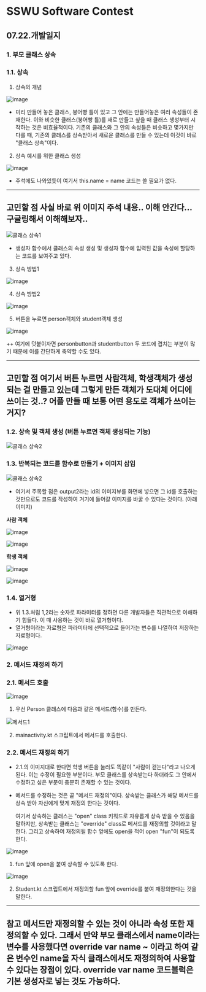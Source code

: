 # SSWU Software Contest
## 07.22.개발일지 

### 1. 부모 클래스 상속 

### 1.1. 상속 

1) 상속의 개념

![image](https://user-images.githubusercontent.com/65717358/126636785-1e25249f-cd11-40ad-baee-9b7873a5f903.png)

- 미리 만들어 놓은 클래스, 붕어빵 틀이 있고 그 안에는 만들어놓은 여러 속성들이 존재한다. 이와 비슷한 클래스(붕어빵 틀)를 새로 만들고 싶을 때 클래스 생성부터 시작하는 것은 비효율적이다. 기존의 클래스와 그 안의 속성들은 비슷하고 몇가지만 다를 때, 기존의 클래스를 상속받아서 새로운 클래스를 만들 수 있는데 이것이 바로 "클래스 상속"이다. 

2) 상속 예시를 위한 클래스 생성 

![image](https://user-images.githubusercontent.com/65717358/126637676-66628b79-d1df-482b-a332-f3b99c8f74d6.png)

- 주석에도 나와있듯이 여기서 this.name = name 코드는 쓸 필요가 없다. 
---
**고민할 점**
사실 바로 위 이미지 주석 내용.. 이해 안간다... 구글링해서 이해해보자..
---

![클래스 상속1](https://user-images.githubusercontent.com/65717358/126638019-553f3216-f5df-41a2-87cd-eab7e4ab999a.png)

- 생성자 함수에서 클래스의 속성 생성 및 생성자 함수에 입력된 값을 속성에 할당하는 코드를 보여주고 있다. 

3) 상속 방법1 

![image](https://user-images.githubusercontent.com/65717358/126649537-65f068b9-c3e7-4bb5-be4f-98920612dc7f.png)


4) 상속 방법2 

![image](https://user-images.githubusercontent.com/65717358/126649566-1ea26d6d-c9d5-49e0-810e-733df600278c.png)


5) 버튼을 누르면 person객체와 student객체 생성 

![image](https://user-images.githubusercontent.com/65717358/126649657-5fcd3157-4af4-48f9-a0fe-65d44a0c1b77.png)

++ 여기에 덧붙이자면 personbutton과 studentbutton 두 코드에 겹치는 부분이 많기 때문에 이를 간단하게 축약할 수도 있다. 

---
**고민할 점**
여기서 버튼 누르면 사람객체, 학생객체가 생성되는 걸 만들고 있는데 그렇게 만든 객체가 도대체 어디에 쓰이는 것..? 
어플 만들 때 보통 어떤 용도로 객체가 쓰이는 거지? 
---

### 1.2. 상속 및 객체 생성 (버튼 누르면 객체 생성되는 기능)

![클래스 상속2](https://user-images.githubusercontent.com/65717358/126657487-4061b349-8871-454f-9585-d0d6e012ba17.png)

### 1.3. 반복되는 코드를 함수로 만들기 + 이미지 삽입 

![클래스 상속2](https://user-images.githubusercontent.com/65717358/126661473-8faf13e1-be7e-49ed-9bc0-ab49c3c67cf5.png)

- 여기서 주목할 점은 output2라는 id의 이미지뷰를 화면에 넣으면 그 id를 호출하는 것만으로도 코드를 작성하여 거기에 들어갈 이미지를 바꿀 수 있다는 것이다. (아래 이미지)

**사람 객체**

![image](https://user-images.githubusercontent.com/65717358/126661634-07b1ea6e-9f05-4ee7-99ee-cbbd741ee653.png)

![image](https://user-images.githubusercontent.com/65717358/126661692-145c2326-3e75-4989-be26-04bd5d808aef.png)

**학생 객체**

![image](https://user-images.githubusercontent.com/65717358/126661765-fc4b7efc-6ebb-48f5-9176-61cedee3c6ae.png)

![image](https://user-images.githubusercontent.com/65717358/126661816-0dd31236-fa5c-463f-83ca-5ba27bc538a2.png)


### 1.4. 열거형 

- 위 1.3.처럼 1,2라는 숫자로 파라미터를 정하면 다른 개발자들은 직관적으로 이해하기 힘들다. 이 때 사용하는 것이 바로 열거형이다. 
- 열거형이라는 자료형은 파라미터에 선택적으로 들어가는 변수를 나열하여 저장하는 자료형이다. 

![image](https://user-images.githubusercontent.com/65717358/126663146-14286375-17f6-4323-8746-94290812fdd4.png)

### 2. 메서드 재정의 하기 
### 2.1. 메서드 호출 

![image](https://user-images.githubusercontent.com/65717358/126671698-27cc054c-b4a9-4d1e-9ecb-03aa28398315.png)

1) 우선 Person 클래스에 다음과 같은 메서드(함수)를 만든다. 

![메서드1](https://user-images.githubusercontent.com/65717358/126672081-48ad1e7c-109f-4829-b131-6c2a7a20a7a3.png)

2) mainactivity.kt 스크립트에서 메서드를 호출한다.  

### 2.2. 메서드 재정의 하기 

- 2.1.의 이미지대로 한다면 학생 버튼을 눌러도 똑같이 "사람이 걷는다"라고 나오게 된다. 이는 수정이 필요한 부분이다. 부모 클래스를 상속받는다 하더라도 그 안에서 수정하고 싶은 부분이 충분히 존재할 수 있는 것이다. 
- 메서드를 수정하는 것은 곧 "메서드 재정의"이다. 상속받는 클래스가 해당 메서드를 상속 받아 자신에게 맞게 재정의 한다는 것이다. 
  
  여기서 상속하는 클래스는 "open" class 키워드로 자유롭게 상속 받을 수 있음을 말하지만, 상속받는 클래스는 "override" class로 메서드를 재정의할 것이라고 말한다. 그리고 상속하여 재정의될 함수 앞에도 open을 적어 open "fun"이 되도록 한다. 


![image](https://user-images.githubusercontent.com/65717358/126673921-a0e3a86d-61ba-444b-9b0b-edfd5bb419fd.png)

1) fun 앞에 open을 붙여 상속할 수 있도록 한다. 

![image](https://user-images.githubusercontent.com/65717358/126673959-4ea00495-c370-45aa-ae3c-69f1634d9aef.png)
  
2) Student.kt 스크립트에서 재정의할 fun 앞에 override를 붙여 재정의한다는 것을 말한다.   

---
**참고**
메서드만 재정의할 수 있는 것이 아니라 속성 또한 재정의할 수 있다. 
그래서 만약 부모 클래스에서 name이라는 변수를 사용했다면 override var name ~ 이라고 하여 같은 변수인 name을 자식 클래스에서도 재정의하여 사용할 수 있다는 장점이 있다. override var name 코드블럭은 기본 생성자로 넣는 것도 가능하다. 
--- 
